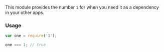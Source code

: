This module provides the number `1` for when you need it as a dependency in your other apps.

### Usage

```js
var one = require('1');

one === 1; // true
``` 